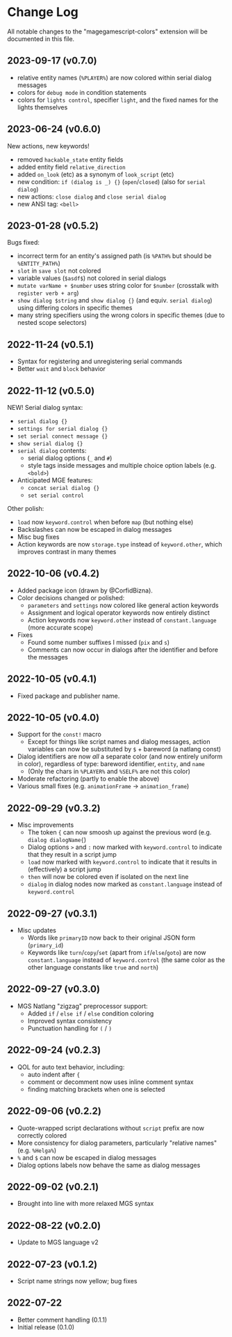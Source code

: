 # Change Log

All notable changes to the "magegamescript-colors" extension will be documented in this file.

## 2023-09-17 (v0.7.0)

- relative entity names (`%PLAYER%`) are now colored within serial dialog messages
- colors for `debug mode` in condition statements
- colors for `lights control`, specifier `light`, and the fixed names for the lights themselves

## 2023-06-24 (v0.6.0)

New actions, new keywords!

- removed `hackable_state` entity fields
- added entity field `relative_direction`
- added `on_look` (etc) as a synonym of `look_script` (etc)
- new condition: `if (dialog is _) {}` (`open`/`closed`) (also for `serial dialog`)
- new actions: `close dialog` and `close serial dialog`
- new ANSI tag: `<bell>`

## 2023-01-28 (v0.5.2)

Bugs fixed:

- incorrect term for an entity's assigned path (is `%PATH%` but should be `%ENTITY_PATH%`)
- `slot` in `save slot` not colored
- variable values (`$asdf$`) not colored in serial dialogs
- `mutate varName + $number` uses string color for `$number` (crosstalk with `register verb + arg`)
- `show dialog $string` and `show dialog {}` (and equiv. `serial dialog`) using differing colors in specific themes
- many string specifiers using the wrong colors in specific themes (due to nested scope selectors)

## 2022-11-24 (v0.5.1)

- Syntax for registering and unregistering serial commands
- Better `wait` and `block` behavior

## 2022-11-12 (v0.5.0)

NEW! Serial dialog syntax:

- `serial dialog {}`
- `settings for serial dialog {}`
- `set serial connect message {}`
- `show serial dialog {}`
- `serial dialog` contents:
	- serial dialog options (`_` and `#`)
	- style tags inside messages and multiple choice option labels (e.g. `<bold>`)
- Anticipated MGE features:
	- `concat serial dialog {}`
	- `set serial control`

Other polish:

- `load` now `keyword.control` when before `map` (but nothing else)
- Backslashes can now be escaped in dialog messages
- Misc bug fixes
- Action keywords are now `storage.type` instead of `keyword.other`, which improves contrast in many themes

## 2022-10-06 (v0.4.2)

- Added package icon (drawn by @CorfidBizna).
- Color decisions changed or polished:
	- `parameters` and `settings` now colored like general action keywords
	- Assignment and logical operator keywords now entirely distinct
	- Action keywords now `keyword.other` instead of `constant.language` (more accurate scope)
- Fixes
	- Found some number suffixes I missed (`pix` and `s`)
	- Comments can now occur in dialogs after the identifier and before the messages

## 2022-10-05 (v0.4.1)

- Fixed package and publisher name.

## 2022-10-05 (v0.4.0)

- Support for the `const!` macro
	- Except for things like script names and dialog messages, action variables can now be substituted by `$` + bareword (a natlang const)
- Dialog identifiers are now *all* a separate color (and now entirely uniform in color), regardless of type: bareword identifier, `entity`, and `name`
	- (Only the chars in `%PLAYER%` and `%SELF%` are not this color)
- Moderate refactoring (partly to enable the above)
- Various small fixes (e.g. `animationFrame` -> `animation_frame`)

## 2022-09-29 (v0.3.2)

- Misc improvements
	- The token `{` can now smoosh up against the previous word (e.g. `dialog dialogName{`)
	- Dialog options `>` and `:` now marked with `keyword.control` to indicate that they result in a script jump
	- `load` now marked with `keyword.control` to indicate that it results in (effectively) a script jump
	- `then` will now be colored even if isolated on the next line
	- `dialog` in dialog nodes now marked as `constant.language` instead of `keyword.control`

## 2022-09-27 (v0.3.1)

- Misc updates
	- Words like `primaryID` now back to their original JSON form (`primary_id`)
	- Keywords like `turn`/`copy`/`set` (apart from `if`/`else`/`goto`) are now `constant.language` instead of `keyword.control` (the same color as the other language constants like `true` and `north`)

## 2022-09-27 (v0.3.0)

- MGS Natlang "zigzag" preprocessor support:
	- Added `if` / `else if` / `else` condition coloring
	- Improved syntax consistency
	- Punctuation handling for `(` / `)`

## 2022-09-24 (v0.2.3)

- QOL for auto text behavior, including:
	- auto indent after `{`
	- comment or decomment now uses inline comment syntax
	- finding matching brackets when one is selected

## 2022-09-06 (v0.2.2)

- Quote-wrapped script declarations without `script` prefix are now correctly colored
- More consistency for dialog parameters, particularly "relative names" (e.g. `%Helga%`)
- `%` and `$` can now be escaped in dialog messages
- Dialog options labels now behave the same as dialog messages

## 2022-09-02 (v0.2.1)

- Brought into line with more relaxed MGS syntax

## 2022-08-22 (v0.2.0)

- Update to MGS language v2

## 2022-07-23 (v0.1.2)

- Script name strings now yellow; bug fixes

## 2022-07-22

- Better comment handling (0.1.1)
- Initial release (0.1.0)